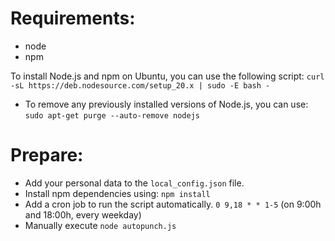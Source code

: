 # Requirements:
- node
- npm

To install Node.js and npm on Ubuntu, you can use the following script:
`curl -sL https://deb.nodesource.com/setup_20.x | sudo -E bash -`

* To remove any previously installed versions of Node.js, you can use:
`sudo apt-get purge --auto-remove nodejs`

# Prepare:
- Add your personal data to the `local_config.json` file.
- Install npm dependencies using: `npm install`
- Add a cron job to run the script automatically. `0 9,18 * * 1-5` (on 9:00h and 18:00h, every weekday)
- Manually execute `node autopunch.js`
